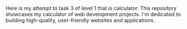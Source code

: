 Here is my attempt to task 3 of level 1 that is calculator. This repository showcases my calculator  of web development projects.  I'm dedicated to building high-quality, user-friendly websites and applications. 
